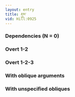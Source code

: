 ```yaml
---
layout: entry
title: རྡུམ་
vid: Hill:0925
---
```

### Dependencies (N = 0)


### Overt 1-2


### Overt 1-2-3


### With oblique arguments


### With unspecified obliques
